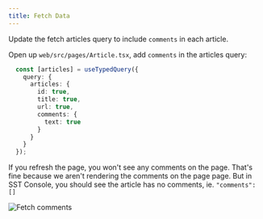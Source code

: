 ```yaml
---
title: Fetch Data
---
```


Update the fetch articles query to include `comments` in each article.

Open up `web/src/pages/Article.tsx`, add `comments` in the articles query:

```ts {7-9}
  const [articles] = useTypedQuery({
    query: {
      articles: {
        id: true,
        title: true,
        url: true,
        comments: {
          text: true
        }
      }
    }
  });
```

If you refresh the page, you won't see any comments on the page. That's fine because we aren't rendering the comments on the page page. But in SST Console, you should see the article has no comments, ie. `"comments":[]`

![Fetch comments](/img/fetch-comments/console-get-articles-log.png)
